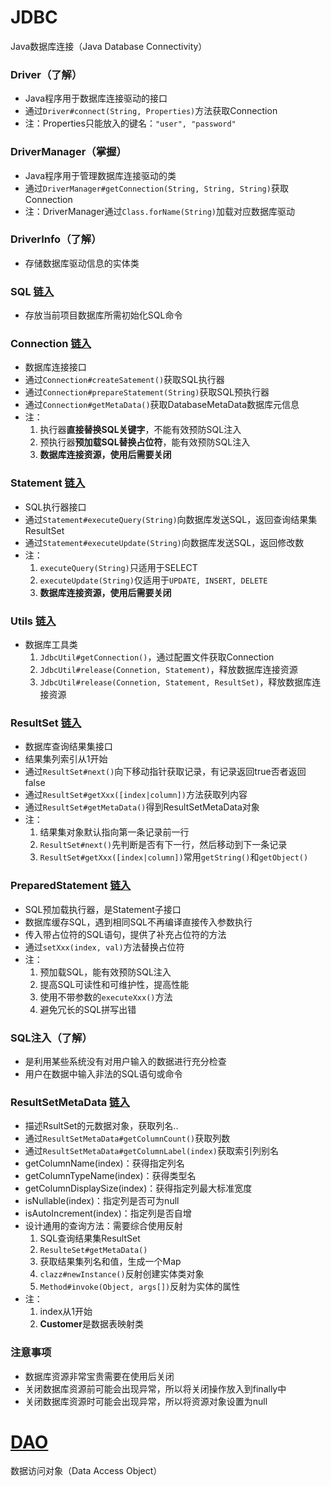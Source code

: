 # JDBC
Java数据库连接（Java Database Connectivity）

### Driver（了解）
* Java程序用于数据库连接驱动的接口
* 通过`Driver#connect(String, Properties)`方法获取Connection
* 注：Properties只能放入的键名：`"user", "password"`

### DriverManager（掌握）
* Java程序用于管理数据库连接驱动的类
* 通过`DriverManager#getConnection(String, String, String)`获取Connection
* 注：DriverManager通过`Class.forName(String)`加载对应数据库驱动

### DriverInfo（了解）
* 存储数据库驱动信息的实体类

### SQL [链入](0_sql)
* 存放当前项目数据库所需初始化SQL命令

### Connection [链入](1_connection)
* 数据库连接接口
* 通过`Connection#createSatement()`获取SQL执行器
* 通过`Connection#prepareStatement(String)`获取SQL预执行器
* 通过`Connection#getMetaData()`获取DatabaseMetaData数据库元信息
* 注：
    1. 执行器**直接替换SQL关键字**，不能有效预防SQL注入
    2. 预执行器**预加载SQL替换占位符**，能有效预防SQL注入
    3. **数据库连接资源，使用后需要关闭**

### Statement [链入](2_statement)
* SQL执行器接口
* 通过`Statement#executeQuery(String)`向数据库发送SQL，返回查询结果集ResultSet
* 通过`Statement#executeUpdate(String)`向数据库发送SQL，返回修改数
* 注：
    1. `executeQuery(String)`只适用于SELECT
    2. `executeUpdate(String)`仅适用于`UPDATE, INSERT, DELETE`
    3. **数据库连接资源，使用后需要关闭**

### Utils [链入](3_utils)
* 数据库工具类
    1. `JdbcUtil#getConnection()`，通过配置文件获取Connection
    2. `JdbcUtil#release(Connetion, Statement)`，释放数据库连接资源
    3. `JdbcUtil#release(Connetion, Statement, ResultSet)`，释放数据库连接资源

### ResultSet [链入](4_resultSet)
* 数据库查询结果集接口
* 结果集列索引从1开始
* 通过`ResultSet#next()`向下移动指针获取记录，有记录返回true否者返回false
* 通过`ResultSet#getXxx([index|column])`方法获取列内容
* 通过`ResultSet#getMetaData()`得到ResultSetMetaData对象
* 注：
    1. 结果集对象默认指向第一条记录前一行
    2. `ResultSet#next()`先判断是否有下一行，然后移动到下一条记录
    3. `ResultSet#getXxx([index|column])`常用`getString()`和`getObject()`

### PreparedStatement [链入](5_preparedStatement)
* SQL预加载执行器，是Statement子接口
* 数据库缓存SQL，遇到相同SQL不再编译直接传入参数执行
* 传入带占位符的SQL语句，提供了补充占位符的方法
* 通过`setXxx(index, val)`方法替换占位符
* 注：
    1. 预加载SQL，能有效预防SQL注入
    2. 提高SQL可读性和可维护性，提高性能
    3. 使用不带参数的`executeXxx()`方法
    4. 避免冗长的SQL拼写出错

### SQL注入（了解）
* 是利用某些系统没有对用户输入的数据进行充分检查
* 用户在数据中输入非法的SQL语句或命令

### ResultSetMetaData [链入](6_resultSetMetaData)
* 描述RsultSet的元数据对象，获取列名..
* 通过`ResultSetMetaData#getColumnCount()`获取列数
* 通过`ResultSetMetaData#getColumnLabel(index)`获取索引列别名
* getColumnName(index)：获得指定列名
* getColumnTypeName(index)：获得类型名
* getColumnDisplaySize(index)：获得指定列最大标准宽度
* isNullable(index)：指定列是否可为null
* isAutoIncrement(index)：指定列是否自增
* 设计通用的查询方法：需要综合使用反射
    1. SQL查询结果集ResultSet
    2. `ResulteSet#getMetaData()`
    3. 获取结果集列名和值，生成一个Map
    4. `clazz#newInstance()`反射创建实体类对象
    5. `Method#invoke(Object, args[])`反射为实体的属性
* 注：
    1. index从1开始
    2. **Customer**是数据表映射类

### 注意事项
* 数据库资源非常宝贵需要在使用后关闭
* 关闭数据库资源前可能会出现异常，所以将关闭操作放入到finally中
* 关闭数据库资源时可能会出现异常，所以将资源对象设置为null

# [DAO](./dao)
数据访问对象（Data Access Object）